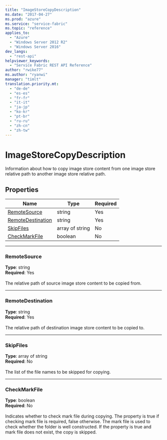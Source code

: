 ```yaml
---
title: "ImageStoreCopyDescription"
ms.date: "2017-04-27"
ms.prod: "azure"
ms.service: "service-fabric"
ms.topic: "reference"
applies_to: 
  - "Azure"
  - "Windows Server 2012 R2"
  - "Windows Server 2016"
dev_langs: 
  - "rest-api"
helpviewer_keywords: 
  - "Service Fabric REST API Reference"
author: "rwike77"
ms.author: "ryanwi"
manager: "timlt"
translation.priority.mt: 
  - "de-de"
  - "es-es"
  - "fr-fr"
  - "it-it"
  - "ja-jp"
  - "ko-kr"
  - "pt-br"
  - "ru-ru"
  - "zh-cn"
  - "zh-tw"
---
```

# ImageStoreCopyDescription

Information about how to copy image store content from one image store relative path to another image store relative path.

## Properties
| Name | Type | Required |
| --- | --- | --- |
| [RemoteSource](#remotesource) | string | Yes |
| [RemoteDestination](#remotedestination) | string | Yes |
| [SkipFiles](#skipfiles) | array of string | No |
| [CheckMarkFile](#checkmarkfile) | boolean | No |

____
### RemoteSource
__Type__: string <br/>
__Required__: Yes<br/>
<br/>
The relative path of source image store content to be copied from.

____
### RemoteDestination
__Type__: string <br/>
__Required__: Yes<br/>
<br/>
The relative path of destination image store content to be copied to.

____
### SkipFiles
__Type__: array of string <br/>
__Required__: No<br/>
<br/>
The list of the file names to be skipped for copying.

____
### CheckMarkFile
__Type__: boolean <br/>
__Required__: No<br/>
<br/>
Indicates whether to check mark file during copying. The property is true if checking mark file is required, false otherwise. The mark file is used to check whether the folder is well constructed. If the property is true and mark file does not exist, the copy is skipped.
